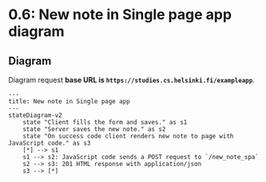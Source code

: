 # 0.6: New note in Single page app diagram

## Diagram
Diagram request **base URL is `https://studies.cs.helsinki.fi/exampleapp`**.
```mermaid
---
title: New note in Single page app
---
stateDiagram-v2
    state "Client fills the form and saves." as s1
    state "Server saves the new note." as s2
    state "On success code client renders new note to page with JavaScript code." as s3
    [*] --> s1
    s1 --> s2: JavaScript code sends a POST request to `/new_note_spa`
    s2 --> s3: 201 HTML response with application/json
    s3 --> [*]
```